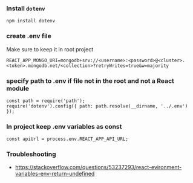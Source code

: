 ### Install `dotenv`
```
npm install dotenv
```

### create .env file
Make sure to keep it in root project
```
REACT_APP_MONGO_URI=mongodb+srv://<username>:<password>@<cluster>.<token>.mongodb.net/<collection>?retryWrites=true&w=majority
```

### specify path to .env if file not in the root and not a React module
```
const path = require('path');
require('dotenv').config({ path: path.resolve(__dirname, '../.env') });
```

### In project keep .env variables as const
```
const apiUrl = process.env.REACT_APP_API_URL;
```
### Troubleshooting
- https://stackoverflow.com/questions/53237293/react-evironment-variables-env-return-undefined
